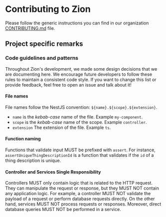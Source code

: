 # Contributing to Zion

Please follow the generic instructions you can find in our organization [CONTRIBUTING.md](https://github.com/vaimee/.github/blob/main/CONTRIBUTING.md) file.

## Project specific remarks

### Code guidelines and patterns

Throughout Zion's development, we made some design decisions that we are documenting here. We encourage future developers to follow these rules to maintain a consistent code style. If you want to change this list or provide feedback, feel free to open an issue and talk about it! 

#### File names
File names follow the NestJS convention: `${name}.${scope}.${extension}`.
- `name` is the *kebab-case* name of the file. Example `my-component`.
- `scope` is the *kebab-case* name of the scope. Example `controller`. 
- `extension` The extension of the file. Example `ts`.

#### Function naming
Functions that validate input MUST be prefixed with `assert`. For instance, `assertUniqueThingDescriptionId` is a function that validates if the `id` of a thing description is unique. 

#### Controller and Services Single Responsibility
Controllers MUST only contain logic that is related to the HTTP request. They can manipulate the request or response, but they MUST NOT contain any application logic. For example, a controller MUST NOT validate the payload of a request or perform database requests directly. On the other hand, services MUST NOT process requests or responses. Moreover, direct database queries MUST NOT be performed in a service.


